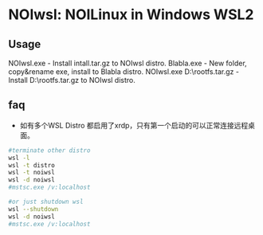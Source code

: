 # NOIwsl: NOILinux in Windows WSL2

## Usage
NOIwsl.exe - Install intall.tar.gz to NOIwsl distro.
Blabla.exe - New folder, copy&rename exe, install to Blabla distro.
NOIwsl.exe D:\rootfs.tar.gz - Install D:\rootfs.tar.gz to NOIwsl distro.

## faq
* 如有多个WSL Distro 都启用了xrdp，只有第一个启动的可以正常连接远程桌面。
```bash
#terminate other distro
wsl -l
wsl -t distro
wsl -t noiwsl
wsl -d noiwsl
#mstsc.exe /v:localhost

#or just shutdown wsl
wsl --shutdown
wsl -d noiwsl
#mstsc.exe /v:localhost
```

